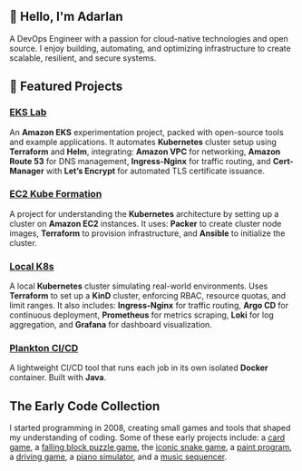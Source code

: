## 👋 Hello, I'm Adarlan

A DevOps Engineer with a passion for cloud-native technologies and open source.
I enjoy building, automating, and optimizing infrastructure to create scalable, resilient, and secure systems.

## 🚀 Featured Projects

### [__EKS Lab__](https://github.com/adarlan/eks-lab)

An __Amazon EKS__ experimentation project, packed with open-source tools and example applications. It automates __Kubernetes__ cluster setup using __Terraform__ and __Helm__, integrating: __Amazon VPC__ for networking, __Amazon Route 53__ for DNS management, __Ingress-Nginx__ for traffic routing, and __Cert-Manager__ with __Let’s Encrypt__ for automated TLS certificate issuance.

### [__EC2 Kube Formation__](https://github.com/adarlan/kube-formation)

A project for understanding the __Kubernetes__ architecture by setting up a cluster on __Amazon EC2__ instances. It uses: __Packer__ to create cluster node images, __Terraform__ to provision infrastructure, and __Ansible__ to initialize the cluster.

### [__Local K8s__](https://github.com/adarlan/k8slab)

A local __Kubernetes__ cluster simulating real-world environments. Uses __Terraform__ to set up a __KinD__ cluster, enforcing RBAC, resource quotas, and limit ranges. It also includes: __Ingress-Nginx__ for traffic routing, __Argo CD__ for continuous deployment, __Prometheus__ for metrics scraping, __Loki__ for log aggregation, and __Grafana__ for dashboard visualization.

### [__Plankton CI/CD__](https://github.com/adarlan/plankton)

A lightweight CI/CD tool that runs each job in its own isolated __Docker__ container. Built with __Java__.

## __The Early Code Collection__

I started programming in 2008, creating small games and tools that shaped my understanding of coding. Some of these early projects include:
a [card game](https://github.com/adarlan/pife),
a [falling block puzzle game](https://github.com/adarlan/rimba),
the [iconic snake game](https://github.com/adarlan/snake-pascal),
a [paint program](https://github.com/adarlan/mypaint),
a [driving game](https://github.com/adarlan/kart-game),
a [piano simulator](https://github.com/adarlan/arduino-piano),
and a [music sequencer](https://github.com/adarlan/super-arduino-bros).
